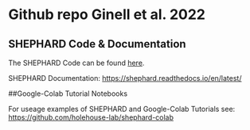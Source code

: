 # Github repo Ginell et al. 2022

## SHEPHARD Code & Documentation

The SHEPHARD Code can be found [here](https://github.com/holehouse-lab/shephard).

SHEPHARD Documentation: https://shephard.readthedocs.io/en/latest/

##Google-Colab Tutorial Notebooks

For useage examples of SHEPHARD and Google-Colab Tutorials see: 
https://github.com/holehouse-lab/shephard-colab
